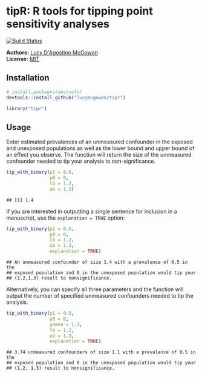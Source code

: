 
<!-- README.md is generated from README.Rmd. Please edit that file -->
tipR: R tools for tipping point sensitivity analyses
====================================================

[![Build Status](https://travis-ci.org/LucyMcGowan/tipr.svg?branch=master)](https://travis-ci.org/LucyMcGowan/tipr)

**Authors:** [Lucy D'Agostino McGowan](http://www.lucymcgowan.com)<br/> **License:** [MIT](https://opensource.org/licenses/MIT)

Installation
------------

``` r
# install.packages(devtools)
devtools::install_github("lucymcgowan/tipr")
```

``` r
library("tipr")
```

Usage
-----

Enter estimated prevalences of an unmeasured confounder in the exposed and unexposed populations as well as the lower bound and upper bound of an effect you observe. The function will return the size of the unmeasured confounder needed to tip your analysis to non-significance.

``` r
tip_with_binary(p1 = 0.5,
                p0 = 0, 
                lb = 1.2,
                ub = 1.3)
```

    ## [1] 1.4

If you are interested in outputting a single sentence for inclusion in a manuscript, use the `explanation = TRUE` option:

``` r
tip_with_binary(p1 = 0.5, 
                p0 = 0, 
                lb = 1.2,
                ub = 1.3,
                explanation = TRUE)
```

    ## An unmeasured confounder of size 1.4 with a prevalence of 0.5 in the 
    ## exposed population and 0 in the unexposed population would tip your 
    ## (1.2,1.3) result to nonsignificance.

Alternatively, you can specify all three parameters and the function will output the number of specified unmeasured confounders needed to tip the analysis.

``` r
tip_with_binary(p1 = 0.5,
                p0 = 0, 
                gamma = 1.1, 
                lb = 1.2, 
                ub = 1.3, 
                explanation = TRUE)
```

    ## 3.74 unmeasured confounders of size 1.1 with a prevalence of 0.5 in the 
    ## exposed population and 0 in the unexposed population would tip your
    ## (1.2, 1.3) result to nonsignificance.
